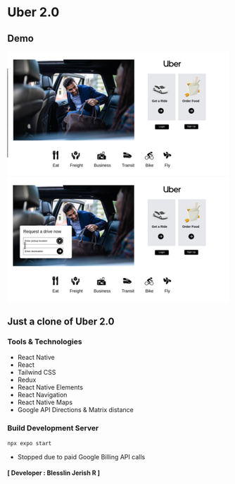 # Uber 2.0

## Demo

![UberDemo](UberDemo.png)
![UberDemo](UberDemo2.png)

## Just a clone of Uber 2.0
### Tools & Technologies
- React Native
- React
- Tailwind CSS
- Redux
- React Native Elements
- React Navigation
- React Native Maps
- Google API Directions & Matrix distance

### Build Development Server
```sh 
npx expo start
```

- Stopped due to paid Google Billing API calls
#### [ Developer : Blesslin Jerish R ]
